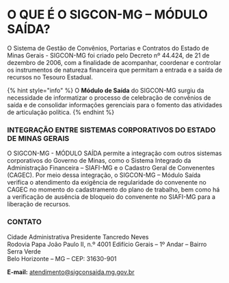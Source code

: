 # O QUE É O SIGCON-MG – MÓDULO SAÍDA?

O Sistema de Gestão de Convênios, Portarias e Contratos do Estado de Minas Gerais - SIGCON-MG foi criado pelo Decreto nº 44.424, de 21 de dezembro de 2006, com a finalidade de acompanhar, coordenar e controlar os instrumentos de natureza financeira que permitam a entrada e a saída de recursos no Tesouro Estadual.

{% hint style="info" %}
O **Módulo de Saída** do SIGCON-MG surgiu da necessidade de informatizar o processo de celebração de convênios de saída e de consolidar informações gerenciais para o fomento das atividades de articulação política.
{% endhint %}

### INTEGRAÇÃO ENTRE SISTEMAS CORPORATIVOS DO ESTADO DE MINAS GERAIS

O SIGCON-MG - MÓDULO SAÍDA permite a integração com outros sistemas corporativos do Governo de Minas, como o Sistema Integrado da Administração Financeira – SIAFI-MG e o Cadastro Geral de Convenentes \(CAGEC\). Por meio dessa integração, o SIGCON-MG – Módulo Saída verifica o atendimento da exigência de regularidade do convenente no CAGEC no momento do cadastramento do plano de trabalho, bem como há a verificação de ausência de bloqueio do convenente no SIAFI-MG para a liberação de recursos.

### CONTATO

Cidade Administrativa Presidente Tancredo Neves  
Rodovia Papa João Paulo II, n.º 4001 Edifício Gerais – 1º Andar – Bairro Serra Verde  
Belo Horizonte – MG – CEP: 31630-901

**E-mail:** [atendimento@sigconsaida.mg.gov.br](mailto:%20atendimento@sigconsaida.mg.gov.br)

